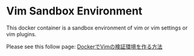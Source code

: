 # Vim Sandbox Environment

This docker container is a sandbox environment of vim or vim settings or vim plugins.

Please see this follow page: [DockerでVimの検証環境を作る方法](https://vim.blue/vim-sandbr-container/)
